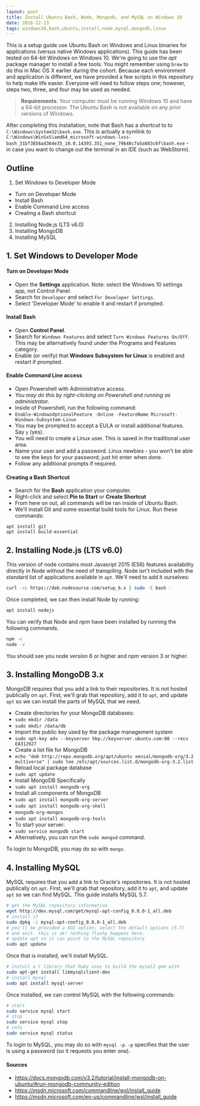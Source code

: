 ```yaml
---
layout: post
title: Install Ubuntu Bash, Node, Mongodb, and MySQL on Windows 10
date: 2016-12-13
tags: windows10,bash,ubuntu,install,node,mysql,mongodb,linux
---
```


This is a setup guide use Ubuntu Bash on Windows and Linux binaries for applications (versus native Windows applications). This guide has been tested on 64-bit Windows on Windows 10. We're going to use the _apt_ package manager to install a few tools. You might remember using `brew` to do this in Mac OS X earlier during the cohort. Because each environment and application is different, we have provided a few scripts in this repository to help make life easier. Everyone will need to follow steps one; however, steps two, three, and four may be used as needed.

> **Requirements**: Your computer must be running Windows 10 and have a 64-bit processor. The Ubuntu Bash is not available on any prior versions of Windows. 

After completing this installation, note that Bash has a shortcut to to `C:\Windows\System32\bash.exe`. This is actually a symlink to `C:\Windows\WinSxS\amd64_microsoft-windows-lxss-bash_31bf3856ad364e35_10.0.14393.351_none_79648c7a5a883c6f\bash.exe` - in case you want to change out the terminal in an IDE (such as WebStorm).

## Outline

1. Set Windows to Developer Mode
  - Turn on Developer Mode
  - Install Bash
  - Enable Command Line access
  - Creating a Bash shortcut
2. Installing Node.js (LTS v6.0)
3. Installing MongoDB
4. Installing MySQL

## 1. Set Windows to Developer Mode

#### Turn on Developer Mode

* Open the **Settings** application. Note: select the Windows 10 settings app, not Control Panel.
* Search for `Developer` and select `For Developer Settings`. 
* Select 'Developer Mode' to enable it and restart if prompted.

#### Install Bash

* Open **Control Panel**.
* Search for `Windows Features` and select `Turn Windows Features On/Off`. This may be alternatively found under the Programs and Features category.
* Enable (or verify) that **Windows Subsystem for Linux** is enabled and restart if prompted.

#### Enable Command Line access

* Open Powershell with Administrative access.
* _You may do this by right-clicking on Powershell and running as administrator_.
* Inside of Powershell, run the following command:
* `Enable-WindowsOptionalFeature -Online -FeatureName Microsoft-Windows-Subsystem-Linux`
* You may be prompted to accept a EULA or install additional features. Say `y` (yes).
* You will need to create a Linux user. This is saved in the traditional user area.
* Name your user and add a password. Linux newbies - you won't be able to see the keys for your password; just hit enter when done.
* Follow any additional prompts if required.

#### Creating a Bash Shortcut

* Search for the **Bash** application your computer.
* Right-click and select **Pin to Start** or **Create Shortcut**
*  From here on out, all commands will be ran inside of Ubuntu Bash.
* We'll install Git and some essential build tools for Linux. Run these commands:

```
apt install git
apt install build-essential
```

## 2. Installing Node.js (LTS v6.0)

This version of node contains most Javasript 2015 (ES6) features availability directly in Node without the need of transpiling. Node isn't included with the standard list of applications available in `apt`. We'll need to add it ourselves:

```bash
curl -sL https://deb.nodesource.com/setup_6.x | sudo -E bash -
```

Once completed, we can then install Node by running:

```bash
apt install nodejs
```

You can verify that Node and _npm_ have been installed by running the following commands.

```bash
npm -v
node -v
```

You should see you node version 6 or higher and npm version 3 or higher.

## 3. Installing MongoDB 3.x

MongoDB requires that you add a link to their repositories. It is not hosted publically on `apt`. First, we'll grab that repository, add it to `apt`, and update `apt` so we can install the parts of MySQL that we need.


* Create directories for your MongoDB databases:
* `sudo mkdir /data`
* `sudo mkdir /data/db`
* Import the public key used by the package management system
* `sudo apt-key adv --keyserver hkp://keyserver.ubuntu.com:80 --recv EA312927`
* Create a list file for MongoDB
* `echo "deb http://repo.mongodb.org/apt/ubuntu xenial/mongodb-org/3.2 multiverse" | sudo tee /etc/apt/sources.list.d/mongodb-org-3.2.list`
* Reload local package database
* `sudo apt update`
* Install MongoDB Specifically
* `sudo apt install mongodb-org`
* Install all components of MongoDB
* `sudo apt install mongodb-org-server`
* `sudo apt install mongodb-org-shell`
* `mongodb-org-mongos`
* `sudo apt install mongodb-org-tools`
* To start your server:
* `sudo service mongodb start`
* Alternatively, you can run the `sudo mongod` command.

To login to MongoDB, you may do so with `mongo`. 

## 4. Installing MySQL

MySQL requires that you add a link to Oracle's repositories. It is not hosted publically on `apt`. First, we'll grab that repository, add it to `apt`, and update `apt` so we can find MySQL. This guide installs MySQL 5.7.

```bash
# get the MySQL repository information
wget http://dev.mysql.com/get/mysql-apt-config_0.8.0-1_all.deb
# install it
sudo dpkg -i mysql-apt-config_0.8.0-1_all.deb
# you'll be provided a GUI option; select the default options (5.7)
# and exit. this is ok! nothing flashy happens here.
# update apt so it can point to the MySQL repository
sudo apt update
```

Once that is installed, we'll install MySQL.

```bash
# install a C library that Ruby uses to build the mysql2 gem with
sudo apt-get install libmysqlclient-dev
# install mysql
sudo apt install mysql-server
```

Once installed, we can control MySQL with the following commands:

```bash
# start
sudo service mysql start
# stop
sudo service mysql stop
# info
sudo service mysql status
```

To login to MySQL, you may do so with `mysql -p`. `-p` specifies that the user is using a password (so it requests you enter one). 

#### Sources

* https://docs.mongodb.com/v3.2/tutorial/install-mongodb-on-ubuntu/#run-mongodb-community-edition
* https://msdn.microsoft.com/commandline/wsl/install_guide
* https://msdn.microsoft.com/en-us/commandline/wsl/install_guide
